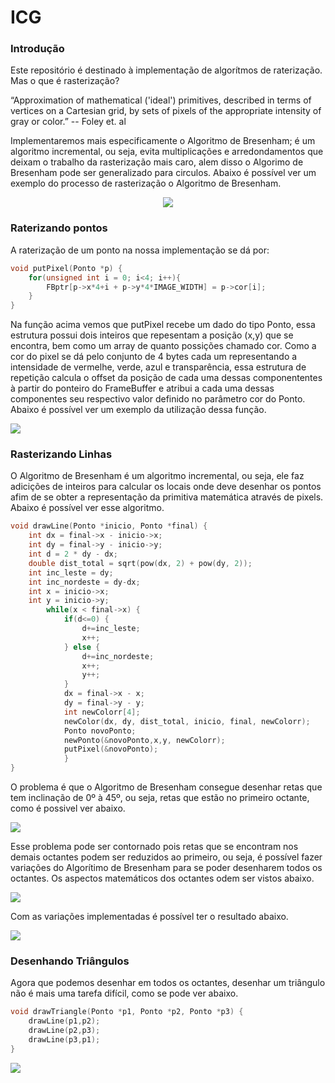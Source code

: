 # ICG

### Introdução
Este repositório é destinado à implementação de algorítmos de raterização. Mas o que é rasterização? 

“Approximation of mathematical ('ideal')
primitives, described in terms of vertices on a
Cartesian grid, by sets of pixels of the
appropriate intensity of gray or color.” -- Foley et. al

Implementaremos mais especificamente o Algoritmo de Bresenham; é um algoritmo incremental, ou seja, evita multiplicações e arredondamentos que deixam o trabalho da rasterização mais caro, alem disso o Algorimo de Bresenham pode ser generalizado para circulos. Abaixo é possível ver um exemplo do processo de rasterização o Algoritmo de Bresenham.

<p align="center">
    <img src="/prints/bresenham.jpg">
</p>

### Raterizando pontos
A raterização de um ponto na nossa implementação se dá por:

```c
void putPixel(Ponto *p) {
    for(unsigned int i = 0; i<4; i++){
        FBptr[p->x*4+i + p->y*4*IMAGE_WIDTH] = p->cor[i];
    }
}
```

Na função acima vemos que putPixel recebe um dado do tipo Ponto, essa estrutura possui dois inteiros que repesentam a posição (x,y) que se encontra, bem como um array de quanto possições chamado cor. Como a cor do pixel se dá pelo conjunto de 4 bytes cada um representando a intensidade de vermelhe, verde, azul e transparência, essa estrutura de repetição calcula o offset da posição de cada uma dessas componententes à partir do ponteiro do FrameBuffer e atribui a cada uma dessas componentes seu respectivo valor definido no parâmetro cor do Ponto. Abaixo é possível ver um exemplo da utilização dessa função.


![](/prints/putPixel.jpg)


### Rasterizando Linhas

O Algoritmo de Bresenham é um algoritmo incremental, ou seja, ele faz adicições de inteiros para calcular os locais onde deve desenhar os pontos afim de se obter a representação da primitiva matemática através de pixels. Abaixo é possível ver esse algoritmo.

```c
void drawLine(Ponto *inicio, Ponto *final) {
    int dx = final->x - inicio->x;
    int dy = final->y - inicio->y;
    int d = 2 * dy - dx;
    double dist_total = sqrt(pow(dx, 2) + pow(dy, 2));
    int inc_leste = dy;
    int inc_nordeste = dy-dx;    
    int x = inicio->x;
    int y = inicio->y;
        while(x < final->x) {
            if(d<=0) {
                d+=inc_leste;
                x++;
            } else {
                d+=inc_nordeste;
                x++;
                y++;
            }
            dx = final->x - x;
            dy = final->y - y;
            int newColorr[4];
            newColor(dx, dy, dist_total, inicio, final, newColorr);
            Ponto novoPonto;
            newPonto(&novoPonto,x,y, newColorr);
            putPixel(&novoPonto);
            }
}
```

O problema é que o Algoritmo de Bresenham consegue desenhar retas que tem inclinação de 0º à 45º, ou seja, retas que estão no primeiro octante, como é possivel ver abaixo.


![](/prints/primeiroOctante.jpg)


Esse problema pode ser contornado pois retas que se encontram nos demais octantes podem ser reduzidos ao primeiro, ou seja, é possível fazer variações do Algorítimo de Bresenham para se poder desenharem todos os octantes. Os aspectos matemáticos dos octantes odem ser vistos abaixo.


![](/prints/octantes.png)


Com as variações implementadas é possível ter o resultado abaixo.


![](/prints/oitoOctantes.jpg)


### Desenhando Triângulos

Agora que podemos desenhar em todos os octantes, desenhar um triângulo não é mais uma tarefa difícil, como se pode ver abaixo.

```c
void drawTriangle(Ponto *p1, Ponto *p2, Ponto *p3) {
    drawLine(p1,p2);
    drawLine(p2,p3);
    drawLine(p3,p1);
}
```


![](/prints/triangulo.jpg)
